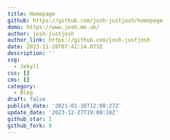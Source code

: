 ```yaml
---
title: Homepage
github: https://github.com/josh-justjosh/homepage
demo: https://www.josh.me.uk/
author: josh-justjosh
author_link: https://github.com/josh-justjosh
date: 2023-11-28T07:42:14.073Z
description: ''
ssg:
  - Jekyll
css: []
cms: []
category:
  - Blog
draft: false
publish_date: '2021-01-16T12:08:27Z'
update_date: '2023-12-27T19:08:18Z'
github_star: 1
github_fork: 0
---
```

